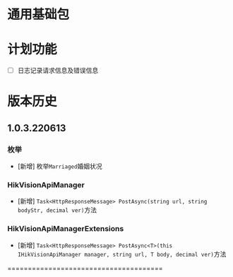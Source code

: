 # 通用基础包

# 计划功能
 * [ ] 日志记录请求信息及错误信息

# 版本历史
## 1.0.3.220613
### 枚举
 * [新增] 枚举`Marriaged`婚姻状况
### HikVisionApiManager
 * [新增] `Task<HttpResponseMessage> PostAsync(string url, string bodyStr, decimal ver)`方法
### HikVisionApiManagerExtensions
 * [新增] `Task<HttpResponseMessage> PostAsync<T>(this IHikVisionApiManager manager, string url, T body, decimal ver)`方法

======================================